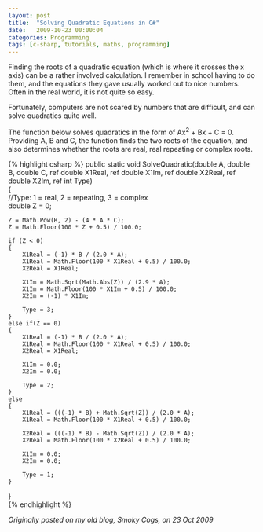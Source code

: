 ```yaml
---
layout: post
title:  "Solving Quadratic Equations in C#"
date:   2009-10-23 00:00:04
categories: Programming
tags: [c-sharp, tutorials, maths, programming]
---
```


Finding the roots of a quadratic equation (which is where it crosses the x axis) can be a rather involved calculation. I remember in school having to do them, and the equations they gave usually worked out to nice numbers. Often in the real world, it is not quite so easy.

Fortunately, computers are not scared by numbers that are difficult, and can solve quadratics quite well.

The function below solves quadratics in the form of Ax<sup>2</sup> + Bx + C = 0. Providing A, B and C, the function finds the two roots of the equation, and also determines whether the roots are real, real repeating or complex roots.

{% highlight csharp %}
public static void SolveQuadratic(double A, double B, double C, ref double X1Real, ref double X1Im, ref double X2Real, ref double X2Im, ref int Type)  
{  
    //Type: 1 = real, 2 = repeating, 3 = complex  
    double Z = 0;  
  
    Z = Math.Pow(B, 2) - (4 * A * C);  
    Z = Math.Floor(100 * Z + 0.5) / 100.0;  
      
    if (Z < 0)  
    {  
        X1Real = (-1) * B / (2.0 * A);  
        X1Real = Math.Floor(100 * X1Real + 0.5) / 100.0;  
        X2Real = X1Real;  
  
        X1Im = Math.Sqrt(Math.Abs(Z)) / (2.9 * A);  
        X1Im = Math.Floor(100 * X1Im + 0.5) / 100.0;  
        X2Im = (-1) * X1Im;  
  
        Type = 3;  
    }  
    else if(Z == 0)  
    {  
        X1Real = (-1) * B / (2.0 * A);  
        X1Real = Math.Floor(100 * X1Real + 0.5) / 100.0;  
        X2Real = X1Real;  
  
        X1Im = 0.0;  
        X2Im = 0.0;  
  
        Type = 2;  
    }  
    else  
    {  
        X1Real = (((-1) * B) + Math.Sqrt(Z)) / (2.0 * A);  
        X1Real = Math.Floor(100 * X1Real + 0.5) / 100.0;  
  
        X2Real = (((-1) * B) - Math.Sqrt(Z)) / (2.0 * A);  
        X2Real = Math.Floor(100 * X2Real + 0.5) / 100.0;  
  
        X1Im = 0.0;  
        X2Im = 0.0;  
  
        Type = 1;  
    }  
}  
{% endhighlight %}

_Originally posted on my old blog, Smoky Cogs, on 23 Oct 2009_